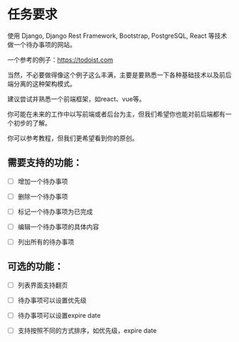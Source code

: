 # 任务要求



使用 Django, Django Rest Framework, Bootstrap, PostgreSQL, React 等技术做一个待办事项的网站。

一个参考的例子：https://todoist.com

当然，不必要做得像这个例子这么丰满，主要是要熟悉一下各种基础技术以及前后端分离的这种架构模式。

建议尝试并熟悉一个前端框架，如react、vue等。

你可能在未来的工作中以写前端或者后台为主，但我们希望你也能对前后端都有一个初步的了解。

你可以参考教程，但我们更希望看到你的原创。



## 需要支持的功能：

- [ ] 增加一个待办事项

- [ ] 删除一个待办事项

- [ ] 标记一个待办事项为已完成

- [ ] 编辑一个待办事项的具体内容

- [ ] 列出所有的待办事项

## 可选的功能：

- [ ] 列表界面支持翻页

- [ ] 待办事项可以设置优先级

- [ ] 待办事项可以设置expire date

- [ ] 支持按照不同的方式排序，如优先级，expire date

